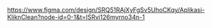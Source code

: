 https://www.figma.com/design/SRQ51RAjXyFgSv5UhoCKqy/Aplikasi-KliknClean?node-id=0-1&t=ISRvi126myrno34n-1
